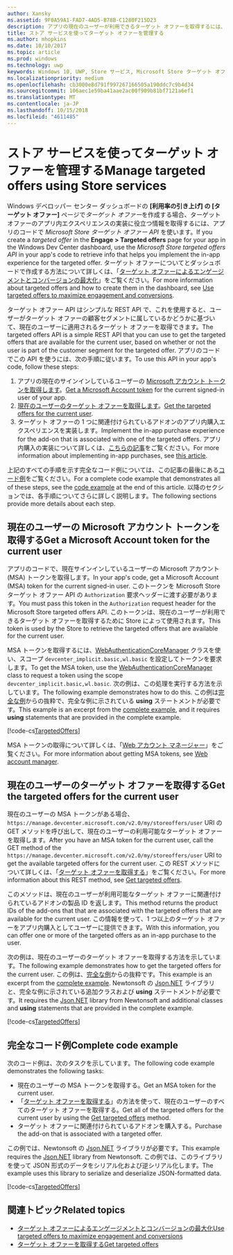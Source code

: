 ```yaml
---
author: Xansky
ms.assetid: 9F0A59A1-FAD7-4AD5-B78B-C1280F215D23
description: アプリの現在のユーザーが利用できるターゲット オファーを取得するには、Microsoft Store ターゲット オファー API を使います。
title: ストア サービスを使ってターゲット オファーを管理する
ms.author: mhopkins
ms.date: 10/10/2017
ms.topic: article
ms.prod: windows
ms.technology: uwp
keywords: Windows 10, UWP, Store サービス, Microsoft Store ターゲット オファー API, ターゲット オファー
ms.localizationpriority: medium
ms.openlocfilehash: cb3000e8d791f997267166505a190ddc7c9b4d34
ms.sourcegitcommit: 106aec1e59ba41aae2ac00f909b81bf7121a6ef1
ms.translationtype: MT
ms.contentlocale: ja-JP
ms.lasthandoff: 10/15/2018
ms.locfileid: "4611485"
---
```

# <a name="manage-targeted-offers-using-store-services"></a><span data-ttu-id="535f6-104">ストア サービスを使ってターゲット オファーを管理する</span><span class="sxs-lookup"><span data-stu-id="535f6-104">Manage targeted offers using Store services</span></span>

<span data-ttu-id="535f6-105">Windows デベロッパー センター ダッシュボードの **[利用率の引き上げ] の [ターゲット オファー]** ページで*ターゲット オファー*を作成する場合、ターゲット オファーのアプリ内エクスペリエンスの実装に役立つ情報を取得するには、アプリのコードで *Microsoft Store ターゲット オファー API* を使います。</span><span class="sxs-lookup"><span data-stu-id="535f6-105">If you create a *targeted offer* in the **Engage > Targeted offers** page for your app in the Windows Dev Center dashboard, use the *Microsoft Store targeted offers API* in your app's code to retrieve info that helps you implement the in-app experience for the targeted offer.</span></span> <span data-ttu-id="535f6-106">ターゲット オファーについてとダッシュボードで作成する方法について詳しくは、「[ターゲット オファーによるエンゲージメントとコンバージョンの最大化](../publish/use-targeted-offers-to-maximize-engagement-and-conversions.md)」をご覧ください。</span><span class="sxs-lookup"><span data-stu-id="535f6-106">For more information about targeted offers and how to create them in the dashboard, see [Use targeted offers to maximize engagement and conversions](../publish/use-targeted-offers-to-maximize-engagement-and-conversions.md).</span></span>

<span data-ttu-id="535f6-107">ターゲット オファー API はシンプルな REST API で、これを使用すると、ユーザーがターゲット オファーの顧客セグメントに属しているかどうかに基づいて、現在のユーザーに適用されるターゲット オファーを取得できます。</span><span class="sxs-lookup"><span data-stu-id="535f6-107">The targeted offers API is a simple REST API that you can use to get the targeted offers that are available for the current user, based on whether or not the user is part of the customer segment for the targeted offer.</span></span> <span data-ttu-id="535f6-108">アプリのコードでこの API を使うには、次の手順に従います。</span><span class="sxs-lookup"><span data-stu-id="535f6-108">To use this API in your app's code, follow these steps:</span></span>

1.  <span data-ttu-id="535f6-109">アプリの現在のサインインしているユーザーの [Microsoft アカウント トークンを取得します](#obtain-a-microsoft-account-token)。</span><span class="sxs-lookup"><span data-stu-id="535f6-109">[Get a Microsoft Account token](#obtain-a-microsoft-account-token) for the current signed-in user of your app.</span></span>
2.  <span data-ttu-id="535f6-110">[現在のユーザーのターゲット オファーを取得します](#get-targeted-offers)。</span><span class="sxs-lookup"><span data-stu-id="535f6-110">[Get the targeted offers for the current user](#get-targeted-offers).</span></span>
3.  <span data-ttu-id="535f6-111">ターゲット オファーの 1 つに関連付けられているアドオンのアプリ内購入エクスペリエンスを実装します。</span><span class="sxs-lookup"><span data-stu-id="535f6-111">Implement the in-app purchase experience for the add-on that is associated with one of the targeted offers.</span></span> <span data-ttu-id="535f6-112">アプリ内購入の実装について詳しくは、[こちらの記事](enable-in-app-purchases-of-apps-and-add-ons.md)をご覧ください。</span><span class="sxs-lookup"><span data-stu-id="535f6-112">For more information about implementing in-app purchases, see [this article](enable-in-app-purchases-of-apps-and-add-ons.md).</span></span>

<span data-ttu-id="535f6-113">上記のすべての手順を示す完全なコード例については、この記事の最後にある[コード例](#code-example)をご覧ください。</span><span class="sxs-lookup"><span data-stu-id="535f6-113">For a complete code example that demonstrates all of these steps, see the [code example](#code-example) at the end of this article.</span></span> <span data-ttu-id="535f6-114">以降のセクションでは、各手順についてさらに詳しく説明します。</span><span class="sxs-lookup"><span data-stu-id="535f6-114">The following sections provide more details about each step.</span></span>

<span id="obtain-a-microsoft-account-token" />

## <a name="get-a-microsoft-account-token-for-the-current-user"></a><span data-ttu-id="535f6-115">現在のユーザーの Microsoft アカウント トークンを取得する</span><span class="sxs-lookup"><span data-stu-id="535f6-115">Get a Microsoft Account token for the current user</span></span>

<span data-ttu-id="535f6-116">アプリのコードで、現在サインインしているユーザーの Microsoft アカウント (MSA) トークンを取得します。</span><span class="sxs-lookup"><span data-stu-id="535f6-116">In your app's code, get a Microsoft Account (MSA) token for the current signed-in user.</span></span> <span data-ttu-id="535f6-117">このトークンを Microsoft Store ターゲット オファー API の ```Authorization``` 要求ヘッダーに渡す必要があります。</span><span class="sxs-lookup"><span data-stu-id="535f6-117">You must pass this token in the ```Authorization``` request header for the Microsoft Store targeted offers API.</span></span> <span data-ttu-id="535f6-118">このトークンは、現在のユーザーが利用できるターゲット オファーを取得するために Store によって使用されます。</span><span class="sxs-lookup"><span data-stu-id="535f6-118">This token is used by the Store to retrieve the targeted offers that are available for the current user.</span></span>

<span data-ttu-id="535f6-119">MSA トークンを取得するには、[WebAuthenticationCoreManager](https://docs.microsoft.com/uwp/api/windows.security.authentication.web.core.webauthenticationcoremanager) クラスを使い、スコープ ```devcenter_implicit.basic,wl.basic``` を設定してトークンを要求します。</span><span class="sxs-lookup"><span data-stu-id="535f6-119">To get the MSA token, use the [WebAuthenticationCoreManager](https://docs.microsoft.com/uwp/api/windows.security.authentication.web.core.webauthenticationcoremanager) class to request a token using the scope ```devcenter_implicit.basic,wl.basic```.</span></span> <span data-ttu-id="535f6-120">次の例は、この処理を実行する方法を示しています。</span><span class="sxs-lookup"><span data-stu-id="535f6-120">The following example demonstrates how to do this.</span></span> <span data-ttu-id="535f6-121">この例は[完全な例](#code-example)からの抜粋で、完全な例に示されている **using** ステートメントが必要です。</span><span class="sxs-lookup"><span data-stu-id="535f6-121">This example is an excerpt from the [complete example](#code-example), and it requires **using** statements that are provided in the complete example.</span></span>

[!code-cs[TargetedOffers](./code/StoreServicesExamples_TargetedOffers/cs/TargetedOffers.cs#GetMSAToken)]

<span data-ttu-id="535f6-122">MSA トークンの取得について詳しくは、「[Web アカウント マネージャー](../security/web-account-manager.md)」をご覧ください。</span><span class="sxs-lookup"><span data-stu-id="535f6-122">For more information about getting MSA tokens, see [Web account manager](../security/web-account-manager.md).</span></span>

<span id="get-targeted-offers" />

## <a name="get-the-targeted-offers-for-the-current-user"></a><span data-ttu-id="535f6-123">現在のユーザーのターゲット オファーを取得する</span><span class="sxs-lookup"><span data-stu-id="535f6-123">Get the targeted offers for the current user</span></span>

<span data-ttu-id="535f6-124">現在のユーザーの MSA トークンがある場合、```https://manage.devcenter.microsoft.com/v2.0/my/storeoffers/user``` URI の GET メソッドを呼び出して、現在のユーザーの利用可能なターゲット オファーを取得します。</span><span class="sxs-lookup"><span data-stu-id="535f6-124">After you have an MSA token for the current user, call the GET method of the ```https://manage.devcenter.microsoft.com/v2.0/my/storeoffers/user``` URI to get the available targeted offers for the current user.</span></span> <span data-ttu-id="535f6-125">この REST メソッドについて詳しくは、「[ターゲット オファーを取得する](get-targeted-offers.md)」をご覧ください。</span><span class="sxs-lookup"><span data-stu-id="535f6-125">For more information about this REST method, see [Get targeted offers](get-targeted-offers.md).</span></span>

<span data-ttu-id="535f6-126">このメソッドは、現在のユーザーが利用可能なターゲット オファーに関連付けられているアドオンの製品 ID を返します。</span><span class="sxs-lookup"><span data-stu-id="535f6-126">This method returns the product IDs of the add-ons that that are associated with the targeted offers that are available for the current user.</span></span> <span data-ttu-id="535f6-127">この情報を使って、1 つ以上のターゲット オファーをアプリ内購入としてユーザーに提供できます。</span><span class="sxs-lookup"><span data-stu-id="535f6-127">With this information, you can offer one or more of the targeted offers as an in-app purchase to the user.</span></span>

<span data-ttu-id="535f6-128">次の例は、現在のユーザーのターゲット オファーを取得する方法を示しています。</span><span class="sxs-lookup"><span data-stu-id="535f6-128">The following example demonstrates how to get the targeted offers for the current user.</span></span> <span data-ttu-id="535f6-129">この例は、[完全な例](#code-example)からの抜粋です。</span><span class="sxs-lookup"><span data-stu-id="535f6-129">This example is an excerpt from the [complete example](#code-example).</span></span> <span data-ttu-id="535f6-130">Newtonsoft の [Json.NET](http://www.newtonsoft.com/json) ライブラリと、完全な例に示されている追加クラスおよび **using** ステートメントが必要です。</span><span class="sxs-lookup"><span data-stu-id="535f6-130">It requires the [Json.NET](http://www.newtonsoft.com/json) library from Newtonsoft and additional classes and **using** statements that are provided in the complete example.</span></span>

[!code-cs[TargetedOffers](./code/StoreServicesExamples_TargetedOffers/cs/TargetedOffers.cs#GetTargetedOffers)]

<span id="code-example" />

## <a name="complete-code-example"></a><span data-ttu-id="535f6-131">完全なコード例</span><span class="sxs-lookup"><span data-stu-id="535f6-131">Complete code example</span></span>

<span data-ttu-id="535f6-132">次のコード例は、次のタスクを示しています。</span><span class="sxs-lookup"><span data-stu-id="535f6-132">The following code example demonstrates the following tasks:</span></span>

* <span data-ttu-id="535f6-133">現在のユーザーの MSA トークンを取得する。</span><span class="sxs-lookup"><span data-stu-id="535f6-133">Get an MSA token for the current user.</span></span>
* <span data-ttu-id="535f6-134">「[ターゲット オファーを取得する](get-targeted-offers.md)」の方法を使って、現在のユーザーのすべてのターゲット オファーを取得する。</span><span class="sxs-lookup"><span data-stu-id="535f6-134">Get all of the targeted offers for the current user by using the [Get targeted offers](get-targeted-offers.md) method.</span></span>
* <span data-ttu-id="535f6-135">ターゲット オファーに関連付けられているアドオンを購入する。</span><span class="sxs-lookup"><span data-stu-id="535f6-135">Purchase the add-on that is associated with a targeted offer.</span></span>

<span data-ttu-id="535f6-136">この例では、Newtonsoft の [Json.NET](http://www.newtonsoft.com/json) ライブラリが必要です。</span><span class="sxs-lookup"><span data-stu-id="535f6-136">This example requires the [Json.NET](http://www.newtonsoft.com/json) library from Newtonsoft.</span></span> <span data-ttu-id="535f6-137">この例では、このライブラリを使って JSON 形式のデータをシリアル化および逆シリアル化します。</span><span class="sxs-lookup"><span data-stu-id="535f6-137">The example uses this library to serialize and deserialize JSON-formatted data.</span></span>

[!code-cs[TargetedOffers](./code/StoreServicesExamples_TargetedOffers/cs/TargetedOffers.cs#GetTargetedOffersSample)]

## <a name="related-topics"></a><span data-ttu-id="535f6-138">関連トピック</span><span class="sxs-lookup"><span data-stu-id="535f6-138">Related topics</span></span>

* [<span data-ttu-id="535f6-139">ターゲット オファーによるエンゲージメントとコンバージョンの最大化</span><span class="sxs-lookup"><span data-stu-id="535f6-139">Use targeted offers to maximize engagement and conversions</span></span>](../publish/use-targeted-offers-to-maximize-engagement-and-conversions.md)
* [<span data-ttu-id="535f6-140">ターゲット オファーを取得する</span><span class="sxs-lookup"><span data-stu-id="535f6-140">Get targeted offers</span></span>](get-targeted-offers.md)
